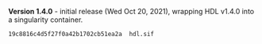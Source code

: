 **Version 1.4.0** - initial release (Wed Oct 20, 2021), wrapping HDL v1.4.0 into a singularity container. 
```
19c8816c4d5f27f0a42b1702cb51ea2a  hdl.sif
```
